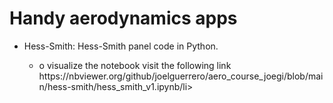 # Handy aerodynamics apps

<ul>
  <li>Hess-Smith: Hess-Smith panel code in Python. </li>
    <ul>
      <li>o visualize the notebook visit the following link https://nbviewer.org/github/joelguerrero/aero_course_joegi/blob/main/hess-smith/hess_smith_v1.ipynb/li>
    </ul>
</ul>
